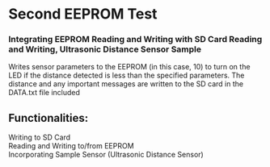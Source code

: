# Second EEPROM Test
### Integrating EEPROM Reading and Writing with SD Card Reading and Writing, Ultrasonic Distance Sensor Sample

Writes sensor parameters to the EEPROM (in this case, 10) to turn on the LED if the distance detected is
less than the specified parameters.
The distance and any important messages are written to the SD card in the DATA.txt file included

## Functionalities:

Writing to SD Card <br />
Reading and Writing to/from EEPROM <br />
Incorporating Sample Sensor (Ultrasonic Distance Sensor) <br />
